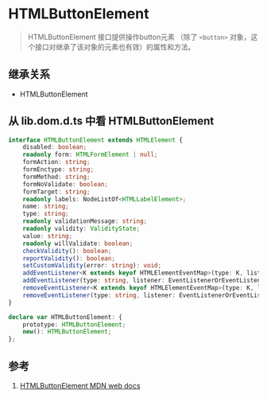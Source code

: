 # HTMLButtonElement

>HTMLButtonElement 接口提供操作button元素 （除了 `<button>` 对象，这个接口对继承了该对象的元素也有效）的属性和方法。

## 继承关系

- HTMLButtonElement

## 从 lib.dom.d.ts 中看 HTMLButtonElement

```ts
interface HTMLButtonElement extends HTMLElement {
    disabled: boolean;
    readonly form: HTMLFormElement | null;
    formAction: string;
    formEnctype: string;
    formMethod: string;
    formNoValidate: boolean;
    formTarget: string;
    readonly labels: NodeListOf<HTMLLabelElement>;
    name: string;
    type: string;
    readonly validationMessage: string;
    readonly validity: ValidityState;
    value: string;
    readonly willValidate: boolean;
    checkValidity(): boolean;
    reportValidity(): boolean;
    setCustomValidity(error: string): void;
    addEventListener<K extends keyof HTMLElementEventMap>(type: K, listener: (this: HTMLButtonElement, ev: HTMLElementEventMap[K]) => any, options?: boolean | AddEventListenerOptions): void;
    addEventListener(type: string, listener: EventListenerOrEventListenerObject, options?: boolean | AddEventListenerOptions): void;
    removeEventListener<K extends keyof HTMLElementEventMap>(type: K, listener: (this: HTMLButtonElement, ev: HTMLElementEventMap[K]) => any, options?: boolean | EventListenerOptions): void;
    removeEventListener(type: string, listener: EventListenerOrEventListenerObject, options?: boolean | EventListenerOptions): void;
}

declare var HTMLButtonElement: {
    prototype: HTMLButtonElement;
    new(): HTMLButtonElement;
};
```

## 参考

1. [HTMLButtonElement MDN web docs](https://developer.mozilla.org/zh-CN/docs/Web/API/HTMLButtonElement)
